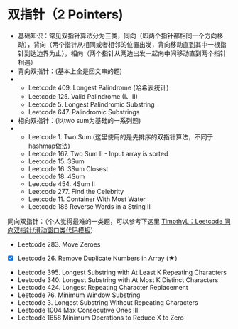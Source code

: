 # 双指针（2 Pointers)

- 基础知识：常见双指针算法分为三类，同向（即两个指针都相同一个方向移动），背向（两个指针从相同或者相邻的位置出发，背向移动直到其中一根指针到达边界为止），相向（两个指针从两边出发一起向中间移动直到两个指针相遇）
- 背向双指针：(基本上全是回文串的题)
- - Leetcode 409. Longest Palindrome (哈希表统计)
  - Leetcode 125. Valid Palindrome (I、II)
  - Leetcode 5. Longest Palindromic Substring
  - Leetcode 647. Palindromic Substrings
- 相向双指针：(以two sum为基础的一系列题)
- - Leetcode 1. Two Sum (这里使用的是先排序的双指针算法，不同于hashmap做法)
  - Leetcode 167. Two Sum II - Input array is sorted
  - Leetcode 15. 3Sum
  - Leetcode 16. 3Sum Closest
  - Leetcode 18. 4Sum
  - Leetcode 454. 4Sum II
  - Leetcode 277. Find the Celebrity
  - Leetcode 11. Container With Most Water
  - Leetcode 186 Reverse Words in a String II

同向双指针：（个人觉得最难的一类题，可以参考下这里 [TimothyL：Leetcode 同向双指针/滑动窗口类代码模板](https://zhuanlan.zhihu.com/p/390570255)）
  - Leetcode 283. Move Zeroes
  - [x] Leetcode 26. Remove Duplicate Numbers in Array (★)
  - Leetcode 395. Longest Substring with At Least K Repeating Characters
  - Leetcode 340. Longest Substring with At Most K Distinct Characters
  - Leetcode 424. Longest Repeating Character Replacement
  - Leetcode 76. Minimum Window Substring
  - Leetcode 3. Longest Substring Without Repeating Characters
  - Leetcode 1004 Max Consecutive Ones III
  - Leetcode 1658 Minimum Operations to Reduce X to Zero

